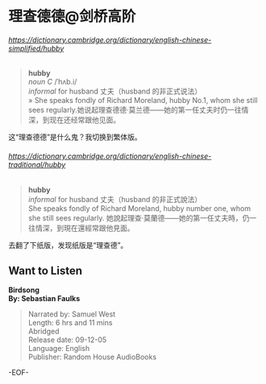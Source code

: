 # 理查德德@剑桥高阶  
  
###### https://dictionary.cambridge.org/dictionary/english-chinese-simplified/hubby  
>**hubby**  
*noun C* /ˈhʌb.i/  
*informal* for husband 丈夫（husband 的非正式说法）  
» She speaks fondly of Richard Moreland, hubby No.1, whom she still sees regularly.她说起理查德德‧莫兰德——她的第一任丈夫时仍一往情深，到现在还经常跟他见面。  
  
这“理查德德”是什么鬼？我切换到繁体版。  
###### https://dictionary.cambridge.org/dictionary/english-chinese-traditional/hubby  
>**hubby**  
*informal* for husband 丈夫（husband 的非正式說法）  
She speaks fondly of Richard Moreland, hubby number one, whom she still sees regularly. 她說起理查‧莫蘭德——她的第一任丈夫時，仍一往情深，到現在還經常跟他見面。  
  
去翻了下纸版，发现纸版是“理查德”。  
  
## Want to Listen  
**Birdsong  
By: Sebastian Faulks**  
>Narrated by: Samuel West  
Length: 6 hrs and 11 mins  
Abridged  
Release date: 09-12-05  
Language: English  
Publisher: Random House AudioBooks  
  
-EOF-  
